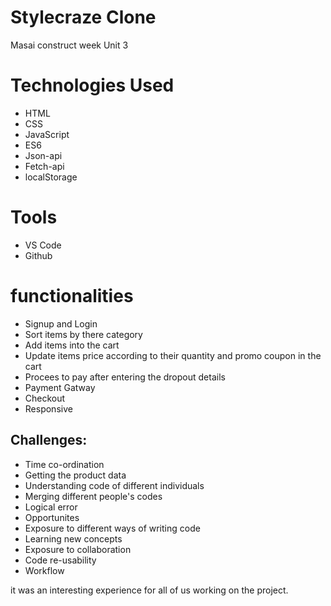 # Stylecraze Clone
Masai construct week Unit 3

# Technologies Used
* HTML 
* CSS
* JavaScript
* ES6
* Json-api
* Fetch-api
* localStorage

# Tools
* VS Code
* Github

# functionalities
* Signup and Login
* Sort items by there category
* Add items into the cart
* Update items price according to their quantity and promo coupon in the cart
* Procees to pay after entering the dropout details
* Payment Gatway
* Checkout
* Responsive

## Challenges:
- Time co-ordination
- Getting the product data
- Understanding code of different individuals
- Merging different people's codes
- Logical error
- Opportunites
- Exposure to different ways of writing code
- Learning new concepts
- Exposure to collaboration
- Code re-usability
- Workflow

it was an interesting experience for all of us working on the project.
